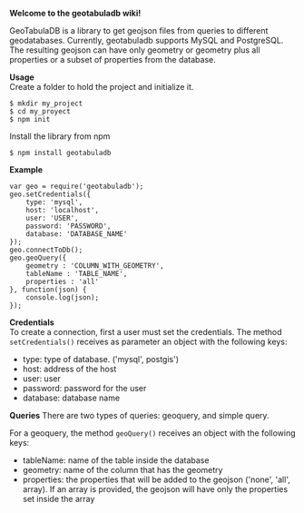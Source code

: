 **Welcome to the geotabuladb wiki!**

GeoTabulaDB is a library to get geojson files from queries to different geodatabases. Currently, geotabuladb supports MySQL and PostgreSQL. The resulting geojson can have only geometry or geometry plus all properties or a subset of properties from the database. 

**Usage**  
Create a folder to hold the project and initialize it.
```
$ mkdir my_project
$ cd my_proyect
$ npm init
```
Install the library from npm
```
$ npm install geotabuladb
```

**Example**
```
var geo = require('geotabuladb');
geo.setCredentials({
    type: 'mysql',
    host: 'localhost',
    user: 'USER',
    password: 'PASSWORD',
    database: 'DATABASE_NAME'
});
geo.connectToDb();
geo.geoQuery({
	geometry : 'COLUMN_WITH_GEOMETRY',
	tableName : 'TABLE_NAME',
	properties : 'all'
}, function(json) {
	console.log(json);
});
```

**Credentials**  
To create a connection, first a user must set the credentials. The method `setCredentials()` receives as parameter an object with the following keys:  
* type: type of database. ('mysql', postgis')
* host: address of the host
* user: user
* password: password for the user
* database: database name  


**Queries**
There are two types of queries: geoquery, and simple query.
  
For a geoquery, the method `geoQuery()` receives an object with the following keys:
* tableName: name of the table inside the database
* geometry: name of the column that has the geometry
* properties: the properties that will be added to the geojson ('none', 'all', array). If an array is provided, the geojson will have only the properties set inside the array


